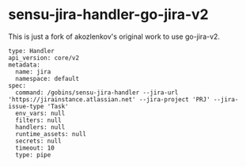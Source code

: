 # sensu-jira-handler-go-jira-v2
This is just a fork of akozlenkov's original work to use go-jira-v2.

```
type: Handler
api_version: core/v2
metadata:
  name: jira
  namespace: default
spec:
  command: /gobins/sensu-jira-handler --jira-url 'https://jirainstance.atlassian.net' --jira-project 'PRJ' --jira-issue-type 'Task'
  env_vars: null
  filters: null
  handlers: null
  runtime_assets: null
  secrets: null
  timeout: 10
  type: pipe
```